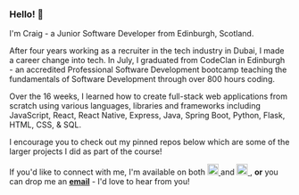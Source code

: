 ### Hello! 👋 

I'm Craig - a Junior Software Developer from Edinburgh, Scotland.

After four years working as a recruiter in the tech industry in Dubai, I made a career change into tech. In July, I graduated from CodeClan in Edinburgh - an accredited Professional Software Development bootcamp teaching the fundamentals of Software Development through over 800 hours coding. 

Over the 16 weeks, I learned how to create full-stack web applications from scratch using various languages, libraries and frameworks including JavaScript, React, React Native, Express, Java, Spring Boot, Python, Flask, HTML, CSS, & SQL.

I encourage you to check out my pinned repos below which are some of the larger projects I did as part of the course! 

If you'd like to connect with me, I'm available on both  <a href="http://www.linkedin.com/in/crwils/"><img height="20px" width="20px" src="https://image.flaticon.com/icons/png/512/174/174857.png"/> </a>  and  <a href="http://www.twitter.com/cr_wils"> <img height="20px" width="20px" src="https://image.flaticon.com/icons/png/512/124/124021.png"/> </a>, <b>or</b> you can drop me an <b><a href="mailto:craigwilsonmusic@gmail.com">email</a></b> - I'd love to hear from you!

<!--
**crwils/crwils** is a ✨ _special_ ✨ repository because its `README.md` (this file) appears on your GitHub profile.

Here are some ideas to get you started:

- 🔭 I’m currently working on ...
- 🌱 I’m currently learning ...
- 👯 I’m looking to collaborate on ...
- 🤔 I’m looking for help with ...
- 💬 Ask me about ...
- 📫 How to reach me: ...
- 😄 Pronouns: ...
- ⚡ Fun fact: ...
-->
